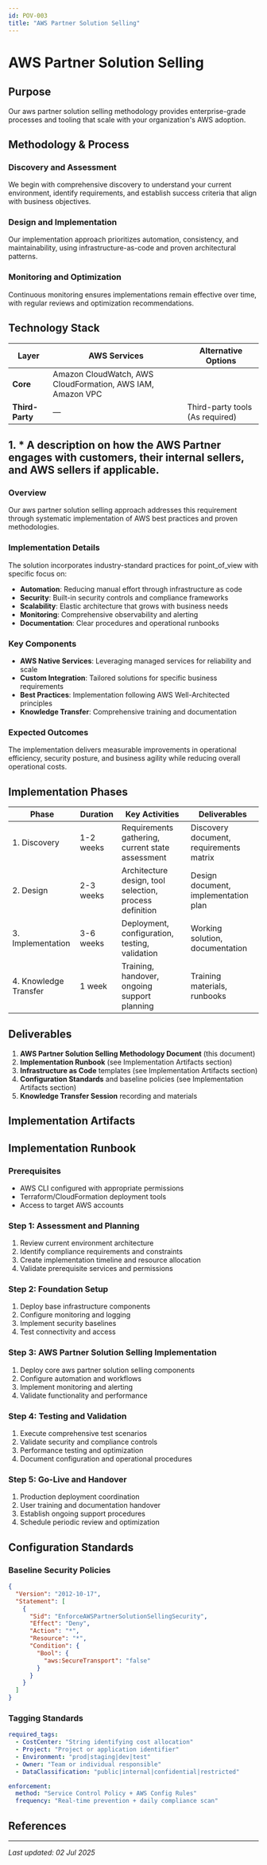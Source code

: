 ```yaml
---
id: POV-003
title: "AWS Partner Solution Selling"
---
```


# AWS Partner Solution Selling

## Purpose

Our aws partner solution selling methodology provides enterprise-grade processes and tooling that scale with your organization's AWS adoption.

## Methodology & Process

### Discovery and Assessment

We begin with comprehensive discovery to understand your current environment, identify requirements, and establish success criteria that align with business objectives.

### Design and Implementation

Our implementation approach prioritizes automation, consistency, and maintainability, using infrastructure-as-code and proven architectural patterns.

### Monitoring and Optimization

Continuous monitoring ensures implementations remain effective over time, with regular reviews and optimization recommendations.



## Technology Stack

| Layer | AWS Services | Alternative Options |
|-------|--------------|--------------------|
| **Core** | Amazon CloudWatch, AWS CloudFormation, AWS IAM, Amazon VPC | |
| **Third-Party** | — | Third-party tools (As required) |


## 1. * A description on how the AWS Partner engages with customers, their internal sellers, and AWS sellers if applicable.

### Overview

Our aws partner solution selling approach addresses this requirement through systematic implementation of AWS best practices and proven methodologies.

### Implementation Details

The solution incorporates industry-standard practices for point_of_view with specific focus on:

- **Automation**: Reducing manual effort through infrastructure as code
- **Security**: Built-in security controls and compliance frameworks
- **Scalability**: Elastic architecture that grows with business needs
- **Monitoring**: Comprehensive observability and alerting
- **Documentation**: Clear procedures and operational runbooks

### Key Components

- **AWS Native Services**: Leveraging managed services for reliability and scale
- **Custom Integration**: Tailored solutions for specific business requirements
- **Best Practices**: Implementation following AWS Well-Architected principles
- **Knowledge Transfer**: Comprehensive training and documentation

### Expected Outcomes

The implementation delivers measurable improvements in operational efficiency, security posture, and business agility while reducing overall operational costs.



## Implementation Phases

| Phase | Duration | Key Activities | Deliverables |
|-------|----------|----------------|--------------|
| 1. Discovery | 1-2 weeks | Requirements gathering, current state assessment | Discovery document, requirements matrix |
| 2. Design | 2-3 weeks | Architecture design, tool selection, process definition | Design document, implementation plan |
| 3. Implementation | 3-6 weeks | Deployment, configuration, testing, validation | Working solution, documentation |
| 4. Knowledge Transfer | 1 week | Training, handover, ongoing support planning | Training materials, runbooks |

## Deliverables

1. **AWS Partner Solution Selling Methodology Document** (this document)
2. **Implementation Runbook** (see Implementation Artifacts section)
3. **Infrastructure as Code** templates (see Implementation Artifacts section)
4. **Configuration Standards** and baseline policies (see Implementation Artifacts section)
5. **Knowledge Transfer Session** recording and materials

## Implementation Artifacts


## Implementation Runbook

### Prerequisites
- AWS CLI configured with appropriate permissions
- Terraform/CloudFormation deployment tools
- Access to target AWS accounts

### Step 1: Assessment and Planning
1. Review current environment architecture
2. Identify compliance requirements and constraints  
3. Create implementation timeline and resource allocation
4. Validate prerequisite services and permissions

### Step 2: Foundation Setup
1. Deploy base infrastructure components
2. Configure monitoring and logging
3. Implement security baselines
4. Test connectivity and access

### Step 3: AWS Partner Solution Selling Implementation
1. Deploy core aws partner solution selling components
2. Configure automation and workflows
3. Implement monitoring and alerting
4. Validate functionality and performance

### Step 4: Testing and Validation
1. Execute comprehensive test scenarios
2. Validate security and compliance controls
3. Performance testing and optimization
4. Document configuration and operational procedures

### Step 5: Go-Live and Handover
1. Production deployment coordination
2. User training and documentation handover
3. Establish ongoing support procedures
4. Schedule periodic review and optimization



## Configuration Standards

### Baseline Security Policies

```json
{
  "Version": "2012-10-17",
  "Statement": [
    {
      "Sid": "EnforceAWSPartnerSolutionSellingSecurity",
      "Effect": "Deny", 
      "Action": "*",
      "Resource": "*",
      "Condition": {
        "Bool": {
          "aws:SecureTransport": "false"
        }
      }
    }
  ]
}
```

### Tagging Standards

```yaml
required_tags:
  - CostCenter: "String identifying cost allocation"
  - Project: "Project or application identifier"
  - Environment: "prod|staging|dev|test"
  - Owner: "Team or individual responsible"
  - DataClassification: "public|internal|confidential|restricted"

enforcement:
  method: "Service Control Policy + AWS Config Rules"
  frequency: "Real-time prevention + daily compliance scan"
```

## References


---

*Last updated: 02 Jul 2025*
